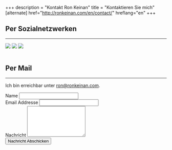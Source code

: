 +++
description = "Kontakt Ron Keinan"
title = "Kontaktieren Sie mich"
[alternate]
href="http://ronkeinan.com/en/contact/"
hreflang="en"
+++
                    <h2 class="intro-text text-center">Per Sozialnetzwerken
                    </h2>
                    <hr>
                    <div class="text-center">
                        <a class="socmed" rel="nofollow" href="https://www.facebook.com/ronkeinanmusic"><img src="img/FB-f-Logo__blue_58.png"></img></a>
                        <a class="socmed" rel="nofollow" href="https://www.youtube.com/user/qwair"><img src="img/youtube-logo.png"></img></a>
                          <a class="socmed" rel="nofollow" href="https://www.soundcloud.com/ronkeinan"><img src="img/sc_gradient_96x48.png"></img></a>
                      </div>
                      <br />
                      <h2 class="intro-text text-center">Per Mail
                    </h2>
                    <hr>
                    <p>Ich bin erreichbar unter <a href="mailto:ron@ronkeinan.com">ron@ronkeinan.com</a>.
                    <form role="form" action="https://formspree.io/ron@ronkeinan.com"
      method="POST">
                        <div class="row">
                            <div class="form-group col-lg-4">
                                <label>Name</label>
                                <input type="text" name="Name" class="form-control">
                            </div>
                            <div class="form-group col-lg-4">
                                <label>Email Addresse</label>
                                <input type="email" name="Email" class="form-control">
                            </div>
                            <div class="clearfix"></div>
                            <div class="form-group col-lg-12">
                                <label>Nachricht</label>
                                <textarea class="form-control" name="Message" rows="6"></textarea>
                            </div>
                            <div class="form-group col-lg-12">
                                <input type="hidden" name="save" value="contact">
                                <button type="submit" value="Send" class="btn btn-default">Nachricht Abschicken</button>
                            </div>
                        </div>
                    </form>
